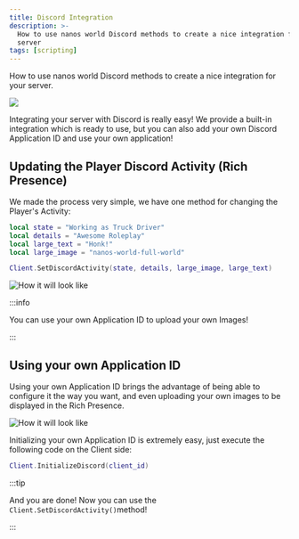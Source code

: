 ```yaml
---
title: Discord Integration
description: >-
  How to use nanos world Discord methods to create a nice integration for your
  server
tags: [scripting]
---
```



How to use nanos world Discord methods to create a nice integration for your server.

![](/img/docs/discord.webp)

Integrating your server with Discord is really easy! We provide a built-in integration which is ready to use, but you can also add your own Discord Application ID and use your own application!

## Updating the Player Discord Activity \(Rich Presence\)

We made the process very simple, we have one method for changing the Player's Activity:

```lua title="Client/Index.lua"
local state = "Working as Truck Driver"
local details = "Awesome Roleplay"
local large_text = "Honk!"
local large_image = "nanos-world-full-world"

Client.SetDiscordActivity(state, details, large_image, large_text)
```

![How it will look like](/img/docs/discord-integration-01.webp)

:::info

You can use your own Application ID to upload your own Images!

:::

## Using your own Application ID

Using your own Application ID brings the advantage of being able to configure it the way you want, and even uploading your own images to be displayed in the Rich Presence.

![How it will look like](/img/docs/discord-integration-02.webp)

Initializing your own Application ID is extremely easy, just execute the following code on the Client side:

```lua title="Client/Index.lua"
Client.InitializeDiscord(client_id)
```

:::tip

And you are done! Now you can use the `Client.SetDiscordActivity()`method!

:::
